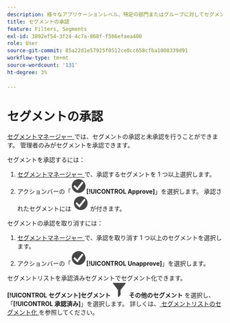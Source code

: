 ```yaml
---
description: 様々なアプリケーションレベル、特定の部門またはグループに対してセグメントを承認し、レポートポリシーと一致させるワークフローを設定できます。
title: セグメントの承認
feature: Filters, Segments
exl-id: 3892ef54-3f24-4c7a-868f-f566efaea400
role: User
source-git-commit: 85a22d1e57925f0512ce0cc658cfba1008339d91
workflow-type: tm+mt
source-wordcount: '131'
ht-degree: 3%

---
```


# セグメントの承認

[ セグメントマネージャー ](manage-filters.md) では、セグメントの承認と未承認を行うことができます。 管理者のみがセグメントを承認できます。

セグメントを承認するには：

1. [ セグメントマネージャー ](manage-filters.md) で、承認するセグメントを 1 つ以上選択します。
1. アクションバーの「![CheckmarkCircle](/help/assets/icons/CheckmarkCircle.svg)**[!UICONTROL Approve]**」を選択します。 承認されたセグメントには ![CheckmarkCircle](/help/assets/icons/CheckmarkCircle.svg) が付きます。

セグメントの承認を取り消すには：

1. [ セグメントマネージャー ](manage-filters.md) で、承認を取り消す 1 つ以上のセグメントを選択します。
1. アクションバーの「![CheckmarkCircle](/help/assets/icons/CheckmarkCircle.svg)**[!UICONTROL Unapprove]**」を選択します。


セグメントリストを承認済みセグメントでセグメント化できます。 **[!UICONTROL セグメント]**&#x200B;**セグメント ![ パネルから ](/help/assets/icons/Filter.svg) その他のセグメント** を選択し、「**[!UICONTROL 承認済み]**」を選択します。 詳しくは、[ セグメントリストのセグメント化 ](/help/components/filters/filters-filter.md) を参照してください。
